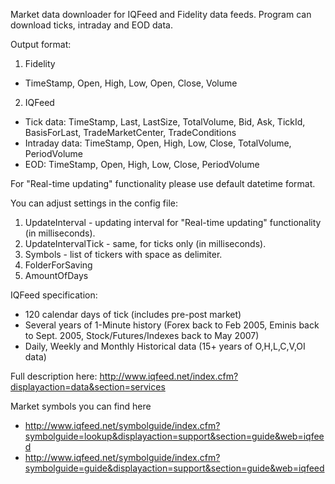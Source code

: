 ﻿Market data downloader for IQFeed and Fidelity data feeds.
Program can download ticks, intraday and EOD data.

Output format:

1) Fidelity
* TimeStamp, Open, High, Low, Open, Close, Volume

2) IQFeed
* Tick data: TimeStamp, Last, LastSize, TotalVolume, Bid, Ask, TickId, BasisForLast, TradeMarketCenter, TradeConditions
* Intraday data: TimeStamp, Open, High, Low, Close, TotalVolume, PeriodVolume
* EOD: TimeStamp, Open, High, Low, Close, PeriodVolume

For "Real-time updating" functionality please use default datetime format.

You can adjust settings in the config file:
1) UpdateInterval - updating interval for "Real-time updating" functionality (in milliseconds).
2) UpdateIntervalTick - same, for ticks only (in milliseconds).
3) Symbols - list of tickers with space as delimiter.
4) FolderForSaving
5) AmountOfDays

IQFeed specification:
* 120 calendar days of tick (includes pre-post market)
* Several years of 1-Minute history (Forex back to Feb 2005, Eminis back to Sept. 2005, Stock/Futures/Indexes back to May 2007)
* Daily, Weekly and Monthly Historical data (15+ years of O,H,L,C,V,OI data)

Full description here: http://www.iqfeed.net/index.cfm?displayaction=data&section=services

Market symbols you can find here
* http://www.iqfeed.net/symbolguide/index.cfm?symbolguide=lookup&displayaction=support&section=guide&web=iqfeed
* http://www.iqfeed.net/symbolguide/index.cfm?symbolguide=guide&displayaction=support&section=guide&web=iqfeed